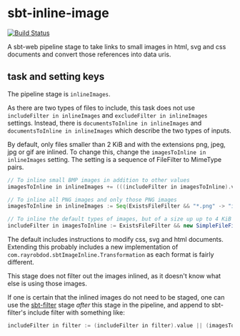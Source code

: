 # sbt-inline-image
[![Build Status](https://travis-ci.org/rayrobdod/sbt-image-inline.svg?branch=master)](https://travis-ci.org/rayrobdod/sbt-image-inline)

A sbt-web pipeline stage to take links to small images in html, svg and css
documents and convert those references into data uris.

## task and setting keys

The pipeline stage is `inlineImages`.

As there are two types of files to include, this task does not use
`includeFilter in inlineImages` and `excludeFilter in inlineImages` settings.
Instead, there is `documentsToInline in inlineImages` and `documentsToInline in
inlineImages` which describe the two types of inputs.


By default, only files smaller than 2 KiB and with the extensions png, jpeg, jpg
or gif are inlined. To change this, change the `imagesToInline in inlineImages`
setting. The setting is a sequence of FileFilter to MimeType pairs.

```scala
// To inline small BMP images in addition to other values
imagesToInline in inlineImages += (((includeFilter in imagesToInline).value && "*.bmp") -> "image/bmp")

// To inline all PNG images and only those PNG images
imagesToInline in inlineImages := Seq(ExistsFileFilter && "*.png" -> "image/png")

// To inline the default types of images, but of a size up up to 4 KiB
includeFilter in imagesToInline := ExistsFileFilter && new SimpleFileFilter({f => Files.size(f.toPath) < (1024 * 4)}),
```

The default includes instructions to modify css, svg and html documents.
Extending this probably includes a new implementation of
`com.rayrobdod.sbtImageInline.Transformation`
as each format is fairly different.


This stage does not filter out the images inlined, as it doesn't know what else
is using those images.

If one is certain that the inlined images do not need to be staged, one can use
the [sbt-filter](https://github.com/rgcottrell/sbt-filter) stage *after* this
stage in the pipeline, and append to sbt-filter's include filter with something like:

```scala
includeFilter in filter := (includeFilter in filter).value || (imagesToInline in inlineImages).value.foldLeft[sbt.FileFilter](sbt.NothingFilter){_ || _._1}
```

